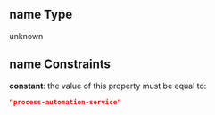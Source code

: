 ## name Type

unknown

## name Constraints

**constant**: the value of this property must be equal to:

```json
"process-automation-service"
```
